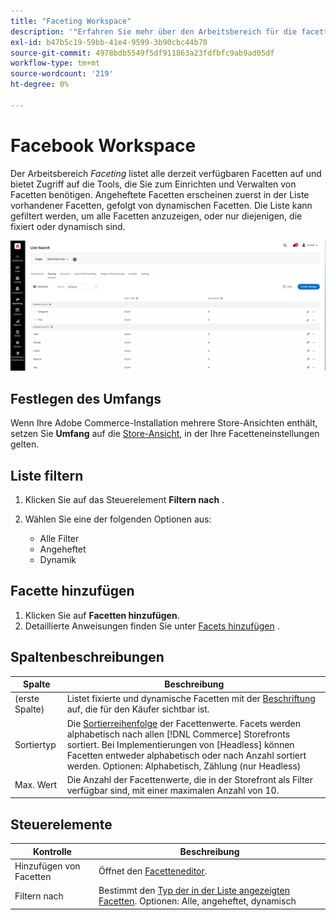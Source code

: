 ```yaml
---
title: "Faceting Workspace"
description: '"Erfahren Sie mehr über den Arbeitsbereich für die facettierte Arbeit." [!DNL Live Search] '
exl-id: b47b5c19-59bb-41e4-9599-3b90cbc44b70
source-git-commit: 4978bdb5549f5df911863a23fdfbfc9ab9ad05df
workflow-type: tm+mt
source-wordcount: '219'
ht-degree: 0%

---
```


# Facebook Workspace

Der Arbeitsbereich *Faceting* listet alle derzeit verfügbaren Facetten auf und bietet Zugriff auf die Tools, die Sie zum Einrichten und Verwalten von Facetten benötigen. Angeheftete Facetten erscheinen zuerst in der Liste vorhandener Facetten, gefolgt von dynamischen Facetten. Die Liste kann gefiltert werden, um alle Facetten anzuzeigen, oder nur diejenigen, die fixiert oder dynamisch sind.

![Faceting-Arbeitsbereich](assets/faceting-workspace.png)

## Festlegen des Umfangs

Wenn Ihre Adobe Commerce-Installation mehrere Store-Ansichten enthält, setzen Sie **Umfang** auf die [Store-Ansicht](https://experienceleague.adobe.com/docs/commerce-admin/start/setup/websites-stores-views.html#scope-settings), in der Ihre Facetteneinstellungen gelten.

## Liste filtern

1. Klicken Sie auf das Steuerelement **Filtern nach** .
1. Wählen Sie eine der folgenden Optionen aus:

   * Alle Filter
   * Angeheftet
   * Dynamik

## Facette hinzufügen

1. Klicken Sie auf **Facetten hinzufügen**.
1. Detaillierte Anweisungen finden Sie unter [Facets hinzufügen](facets-add.md) .

## Spaltenbeschreibungen

| Spalte | Beschreibung |
|--- |--- |
| (erste Spalte) | Listet fixierte und dynamische Facetten mit der [Beschriftung](facets-type.md) auf, die für den Käufer sichtbar ist. |
| Sortiertyp | Die [Sortierreihenfolge](facets-type.md) der Facettenwerte. Facets werden alphabetisch nach allen [!DNL Commerce] Storefronts sortiert. Bei Implementierungen von [Headless] können Facetten entweder alphabetisch oder nach Anzahl sortiert werden. Optionen: Alphabetisch, Zählung (nur Headless) |
| Max. Wert | Die Anzahl der Facettenwerte, die in der Storefront als Filter verfügbar sind, mit einer maximalen Anzahl von 10. |

## Steuerelemente

| Kontrolle | Beschreibung |
|--- |--- |
| Hinzufügen von Facetten | Öffnet den [Facetteneditor](facets-add.md). |
| Filtern nach | Bestimmt den [Typ der in der Liste angezeigten Facetten](facets-type.md). Optionen: Alle, angeheftet, dynamisch |
